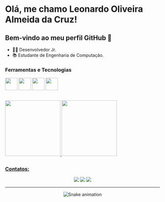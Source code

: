 # Olá, me chamo Leonardo Oliveira Almeida da Cruz!

## Bem-vindo ao meu perfil GitHub 👋

- 👨‍💻 Desenvolvedor Jr.
- 📚 Estudante de Engenharia de Computação.

### Ferramentas e Tecnologias

<img src="https://cdn.jsdelivr.net/gh/devicons/devicon/icons/python/python-original.svg" width="40" height="40"/> <img src="https://cdn.jsdelivr.net/gh/devicons/devicon/icons/go/go-original-wordmark.svg" width="40" height="40"/> <img src="https://cdn.jsdelivr.net/gh/devicons/devicon/icons/linux/linux-original.svg" width="40" height="40"/> <img src="https://cdn.jsdelivr.net/gh/devicons/devicon/icons/cplusplus/cplusplus-original.svg" width="40" height="40"/>

##
<div>
  <a href="https://github.com/oLeozito">
  <img height="180em" src="https://github-readme-stats.vercel.app/api/top-langs/?username=oLeozito&layout=compact&langs_count=7&theme=dracula"/>
  <img height="180em" src="https://github-readme-stats.vercel.app/api?username=oLeozito&show_icons=true&theme=dracula&include_all_commits=true&count_private=true"/>
</div>

##
### Contatos:
<div align="center"> 
  <a href="https://instagram.com/oleozito_" target="_blank"><img src="https://img.shields.io/badge/-Instagram-%23E4405F?style=for-the-badge&logo=instagram&logoColor=white" target="_blank"></a> 
  <a href = "mailto:leonardooliver222@hotmail.com"><img src="https://img.shields.io/badge/-Gmail-%23333?style=for-the-badge&logo=gmail&logoColor=white" target="_blank"></a>
  <a href="https://www.linkedin.com/in/oleozito/" target="_blank"><img src="https://img.shields.io/badge/-LinkedIn-%230077B5?style=for-the-badge&logo=linkedin&logoColor=white" target="_blank"></a> 
</div>

---

<p align="center">
  <img src="https://github.com/camilafernanda/camilafernanda/blob/output/github-contribution-grid-snake.svg" alt="Snake animation"/>
</p>
